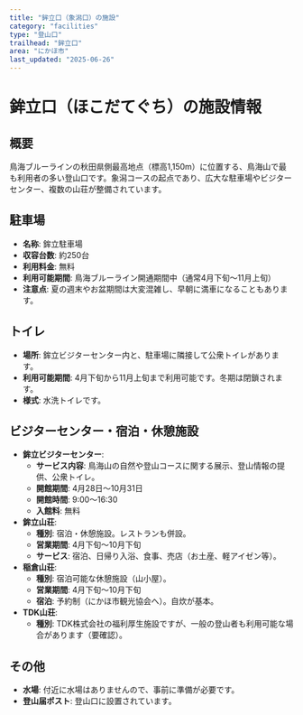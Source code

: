 ```yaml
---
title: "鉾立口（象潟口）の施設"
category: "facilities"
type: "登山口"
trailhead: "鉾立口"
area: "にかほ市"
last_updated: "2025-06-26"
---
```


# 鉾立口（ほこだてぐち）の施設情報

## 概要
鳥海ブルーラインの秋田県側最高地点（標高1,150m）に位置する、鳥海山で最も利用者の多い登山口です。象潟コースの起点であり、広大な駐車場やビジターセンター、複数の山荘が整備されています。

## 駐車場
- **名称**: 鉾立駐車場
- **収容台数**: 約250台
- **利用料金**: 無料
- **利用可能期間**: 鳥海ブルーライン開通期間中（通常4月下旬〜11月上旬）
- **注意点**: 夏の週末やお盆期間は大変混雑し、早朝に満車になることもあります。

## トイレ
- **場所**: 鉾立ビジターセンター内と、駐車場に隣接して公衆トイレがあります。
- **利用可能期間**: 4月下旬から11月上旬まで利用可能です。冬期は閉鎖されます。
- **様式**: 水洗トイレです。

## ビジターセンター・宿泊・休憩施設
- **鉾立ビジターセンター**:
    - **サービス内容**: 鳥海山の自然や登山コースに関する展示、登山情報の提供、公衆トイレ。
    - **開館期間**: 4月28日～10月31日
    - **開館時間**: 9:00～16:30
    - **入館料**: 無料
- **鉾立山荘**:
    - **種別**: 宿泊・休憩施設。レストランも併設。
    - **営業期間**: 4月下旬～10月下旬
    - **サービス**: 宿泊、日帰り入浴、食事、売店（お土産、軽アイゼン等）。
- **稲倉山荘**:
    - **種別**: 宿泊可能な休憩施設（山小屋）。
    - **営業期間**: 4月下旬～10月下旬
    - **宿泊**: 予約制（にかほ市観光協会へ）。自炊が基本。
- **TDK山荘**:
    - **種別**: TDK株式会社の福利厚生施設ですが、一般の登山者も利用可能な場合があります（要確認）。

## その他
- **水場**: 付近に水場はありませんので、事前に準備が必要です。
- **登山届ポスト**: 登山口に設置されています。